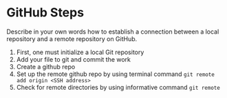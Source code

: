 # GitHub Steps

Describe in your own words how to establish a connection between a local repository and a remote repository on GitHub.
1. First, one must initialize a local Git repository
2. Add your file to git and commit the work
3. Create a github repo
4. Set up the remote github repo by using terminal command `git remote add origin <SSH address>`
5. Check for remote directories by using informative command `git remote`